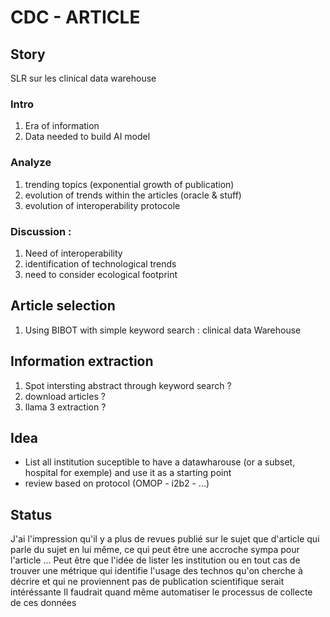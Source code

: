 # CDC - ARTICLE

## Story
SLR sur les clinical data warehouse

### Intro
  1. Era of information
  2. Data needed to build AI model

### Analyze
  1. trending topics (exponential growth of publication)
  2. evolution of trends within the articles (oracle & stuff)
  3. evolution of interoperability protocole

### Discussion : 
  1. Need of interoperability
  2. identification of technological trends
  3. need to consider ecological footprint  

## Article selection
  1. Using BIBOT with simple keyword search : clinical data Warehouse

## Information extraction

  1. Spot intersting abstract through keyword search ?
  2. download articles ?
  2. llama 3 extraction ? 


## Idea

- List all institution suceptible to have a datawharouse (or a subset, hospital for exemple) and use it as a starting point
- review based on protocol (OMOP - i2b2 - ...)


## Status
J'ai l'impression qu'il y a plus de revues publié sur le sujet que d'article qui parle du sujet en lui même, ce qui peut être une accroche sympa pour l'article ...
Peut être que l'idée de lister les institution ou en tout cas de trouver une métrique qui identifie l'usage des technos qu'on cherche à décrire et qui ne proviennent pas de publication scientifique serait intéréssante
Il faudrait quand même automatiser le processus de collecte de ces données